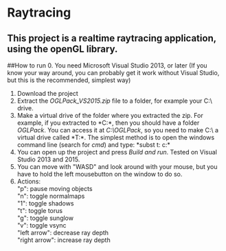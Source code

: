 # Raytracing
## This project is a realtime raytracing application, using the openGL library.

##How to run
0. You need Microsoft Visual Studio 2013, or later (If you know your way around, you can probably get it work without Visual Studio, but this is the recommended, simplest way)
1. Download the project
2. Extract the *OGLPack_VS2015.zip* file to a folder, for example your C:\ drive.
3. Make a virtual drive of the folder where you extracted the zip. For example, if you extracted to *C:\*, then you should have a folder *OGLPack*. You can access it at *C:\OGLPack*, so you need to make C:\ a virtual drive called *T:\*. The simplest method is to open the windows command line (search for *cmd*) and type: *subst t: c:\*
4. You can open up the project and press *Build and run*. Tested on Visual Studio 2013 and 2015.
5. You can move with "WASD" and look around with your mouse, but you have to hold the left mousebutton on the window to do so.
6. Actions:  
"p": pause moving objects  
"n": toggle normalmaps  
"1": toggle shadows  
"t": toggle torus  
"g": toggle sunglow  
"v": toggle vsync  
"left arrow": decrease ray depth  
"right arrow": increase ray depth  